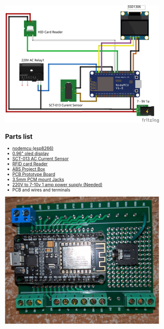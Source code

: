 ![](parts.jpg)

## Parts list

- [nodemcu (esp8266)](https://amz.run/3Mu4)
- [0.96" oled display](https://amz.run/3Mu5)
- [SCT-013 AC Current Sensor](https://amz.run/3Mu6)
- [RFID card Reader](https://amz.run/3MuC)
- [ABS Project Box](https://amz.run/3Mu7)
- [PCB Prototype Board](https://amz.run/3NYz)
- [3.5mm PCM mount Jacks](https://amz.run/3MuA)
- [220V to 7-10v 1 amp power supply (Needed)](https://amz.run/3Ugt)
- PCB and wires and terminals

![](esp_in_proto.jpg)
